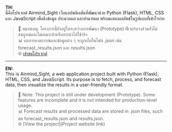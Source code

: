 **TH:**  
นี่คือโปรเจกต์ Airmind_Sight เว็บแอปพลิเคชันที่พัฒนาด้วย Python (Flask), HTML, CSS และ JavaScript เพื่อดึงข้อมูล ประมวลผล และทำนายผล พร้อมแสดงผลลัพธ์ในรูปแบบที่เข้าใจง่าย  
> 🔖 หมายเหตุ: โครงการนี้ยังอยู่ในระหว่างการพัฒนา (Prototype) ฟีเจอร์บางส่วนยังไม่สมบูรณ์และไม่เหมาะสำหรับการนำไปใช้จริง  
> 📊 ผลการคาดการณ์และข้อมูลต่าง ๆ จะถูกเก็บในไฟล์ .json เช่น forecast_results.json และ results.json  
🌐 [เข้าชมโปรเจกต์](ลิงก์เว็บไซต์ของโปรเจกต์)  
---

**EN:**  
This is Airmind_Sight, a web application project built with Python (Flask), HTML, CSS, and JavaScript. Its purpose is to fetch, process, and forecast data, then visualize the results in a user-friendly format.  
> 🔖 Note: This project is still under development (Prototype). Some features are incomplete and it is not intended for production-level usage.  
> 📊 Forecast results and processed data are stored in .json files, such as forecast_results.json and results.json.  
🌐 [View the project](Project website link)  
